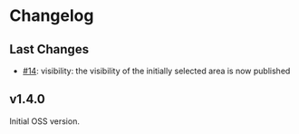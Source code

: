 # Changelog

## Last Changes

- [#14](https://github.com/LaxarJS/ax-accordion-widget/issues/14): visibility: the visibility of the initially selected area is now published


## v1.4.0

Initial OSS version.
